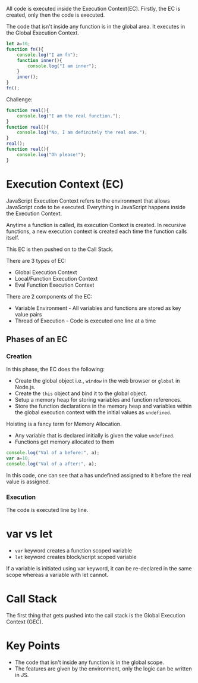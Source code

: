 All code is executed inside the Execution Context(EC). Firstly, the EC is created, only then the code is executed.

The code that isn't inside any function is in the global area. It executes in the Global Execution Context.

```javascript
let a=10;
function fn(){
	console.log("I am fn");
	function inner(){
		console.log("I am inner");
	}
	inner();
}
fn();
```

Challenge:
```javascript
function real(){
	console.log("I am the real function.");
}
function real(){
	console.log("No, I am definitely the real one.");
}
real();
function real(){
	console.log("Oh please!");
}
```

# Execution Context (EC)
JavaScript Execution Context refers to the environment that allows JavaScript code to be executed. Everything in JavaScript happens inside the Execution Context.

Anytime a function is called, its execution Context is created. In recursive functions, a new execution context is created each time the function calls itself.

This EC is then pushed on to the Call Stack.

There are 3 types of EC:
- Global Execution Context
- Local/Function Execution Context
- Eval Function Execution Context

There are 2 components of the EC:
- Variable Environment - All variables and functions are stored as key value pairs
- Thread of Execution - Code is executed one line at a time
## Phases of an EC
### Creation
In this phase, the EC does the following:
- Create the global object i.e., `window` in the web browser or `global` in Node.js.
- Create the `this` object and bind it to the global object.
- Setup a memory heap for storing variables and function references.
- Store the function declarations in the memory heap and variables within the global execution context with the initial values as `undefined`.

Hoisting is a fancy term for Memory Allocation. 
- Any variable that is declared initially is given the value `undefined`.
- Functions get memory allocated to them

```javascript
console.log("Val of a before:", a);
var a=10;
console.log("Val of a after:", a);
```

In this code, one can see that a has undefined assigned to it before the real value is assigned.
### Execution
The code is executed line by line.

# var vs let
- `var` keyword creates a function scoped variable
- `let` keyword creates block/script scoped variable

If a variable is initiated using var keyword, it can be re-declared in the same scope whereas a variable with let cannot.

# Call Stack
The first thing that gets pushed into the call stack is the Global Execution Context (GEC).

# Key Points
- The code that isn't inside any function is in the global scope.
- The features are given by the environment, only the logic can be written in JS.